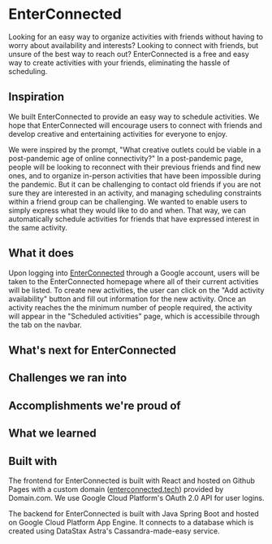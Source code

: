 # EnterConnected

Looking for an easy way to organize activities with friends without having to worry about availability and interests? Looking to connect with friends, but unsure of the best way to reach out? EnterConnected is a free and easy way to create activities with your friends, eliminating the hassle of scheduling.

## Inspiration

We built EnterConnected to provide an easy way to schedule activities. We hope that EnterConnected will encourage users to connect with friends and develop creative and entertaining activities for everyone to enjoy.

We were inspired by the prompt, "What creative outlets could be viable in a post-pandemic age of online connectivity?" In a post-pandemic page, people will be looking to reconnect with their previous friends and find new ones, and to organize in-person activities that have been impossible during the pandemic. But it can be challenging to contact old friends if you are not sure they are interested in an activity, and managing scheduling constraints within a friend group can be challenging. We wanted to enable users to simply express what they would like to do and when. That way, we can automatically schedule activities for friends that have expressed interest in the same activity.

## What it does

Upon logging into [EnterConnected](https://enterconnected.tech/#/) through a Google account, users will be taken to the EnterConnected homepage where all of their current activities will be listed. To create new activities, the user can click on the "Add activity availability" button and fill out information for the new activity. Once an activity reaches the the minimum number of people required, the activity will appear in the "Scheduled activities" page, which is accessibile through the tab on the navbar.

## What's next for EnterConnected

## Challenges we ran into

## Accomplishments we're proud of

## What we learned

## Built with

The frontend for EnterConnected is built with React and hosted on Github Pages with a custom domain ([enterconnected.tech](https://enterconnected.tech/#/)) provided by Domain.com. We use Google Cloud Platform's OAuth 2.0 API for user logins.

The backend for EnterConnected is built with Java Spring Boot and hosted on Google Cloud Platform App Engine. It connects to a database which is created using DataStax Astra's Cassandra-made-easy service.
